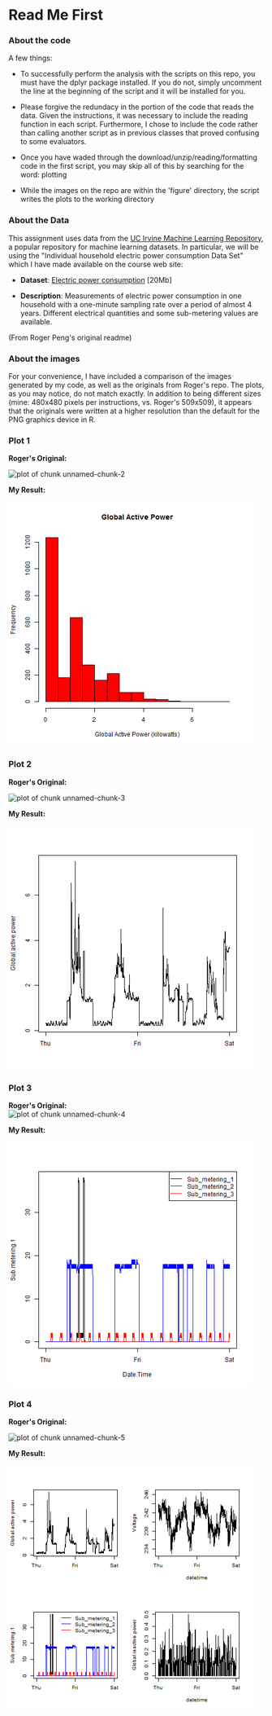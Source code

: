 # Read Me First


### About the code  
  
A few things:  

*   To successfully perform the analysis with the scripts on this repo, you must 
    have the dplyr package installed.  If you do not, simply uncomment the 
    line at the beginning of the script and it will be installed for you.
  
*  Please forgive the redundacy in the portion of the code that reads
    the data.  Given the instructions, it was necessary to include the reading
    function  in each script.  Furthermore, I chose to include the code rather
    than calling another script as in previous classes that proved confusing to
    some evaluators.
    
*  Once you have waded through the download/unzip/reading/formatting code in the
    first script, you may skip all of this by searching for the word: plotting  
    
*   While the images on the repo are within the 'figure' directory, the 
    script writes the plots to the working directory

### About the Data

This assignment uses data from
the <a href="http://archive.ics.uci.edu/ml/">UC Irvine Machine
Learning Repository</a>, a popular repository for machine learning
datasets. In particular, we will be using the "Individual household
electric power consumption Data Set" which I have made available on
the course web site:


* <b>Dataset</b>: <a href="https://d396qusza40orc.cloudfront.net/exdata%2Fdata%2Fhousehold_power_consumption.zip">Electric power consumption</a> [20Mb]

* <b>Description</b>: Measurements of electric power consumption in
one household with a one-minute sampling rate over a period of almost
4 years. Different electrical quantities and some sub-metering values
are available.
 
(From Roger Peng's original readme)

### About the images
For your convenience, I have included a comparison of the images generated by
my code, as well as the originals from Roger's repo.  The plots, as you may 
notice, do not match exactly.  In addition to being  different sizes 
(mine: 480x480 pixels per instructions, vs. Roger's 509x509), 
it appears that the originals were written at a higher resolution than the 
default for the PNG graphics device in R.


### Plot 1

<b>Roger's Original:</b>   

![plot of chunk unnamed-chunk-2](figure/unnamed-chunk-2.png) 

<b>My Result:</b>   

![plot1](figure/plot1.png)  

### Plot 2

<b>Roger's Original:</b>   

![plot of chunk unnamed-chunk-3](figure/unnamed-chunk-3.png) 

<b>My Result:</b>     

![plot2](figure/plot2.png)  

### Plot 3

<b>Roger's Original:</b>  
![plot of chunk unnamed-chunk-4](figure/unnamed-chunk-4.png) 

<b>My Result:</b>    

![plot3](figure/plot3.png)  

### Plot 4

<b>Roger's Original:</b>  

![plot of chunk unnamed-chunk-5](figure/unnamed-chunk-5.png)  

<b>My Result:</b>   

![plot4](figure/plot4.png) 